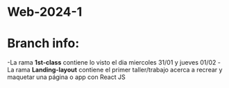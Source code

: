 # Web-2024-1
# Branch info:
  -La rama **1st-class** contiene lo visto el dia miercoles 31/01 y jueves 01/02
  -La rama **Landing-layout** contiene el primer taller/trabajo acerca a recrear y maquetar una página o app con React JS
